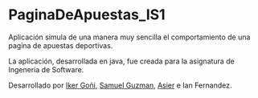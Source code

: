 # PaginaDeApuestas_IS1

Aplicación simula de una manera muy sencilla el comportamiento de una pagina de apuestas deportivas.

La aplicación, desarrollada en java, fue creada para la asignatura de Ingeneria de Software.

Desarrollado por [Iker Goñi](https://github.com/Ikoi99), [Samuel Guzman](https://github.com/samuelguzmanajala), [Asier](https://github.com/Kustonm) e Ian Fernandez. 
